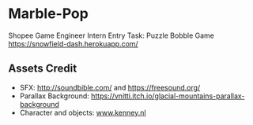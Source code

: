 # Marble-Pop
Shopee Game Engineer Intern Entry Task: Puzzle Bobble Game
https://snowfield-dash.herokuapp.com/

## Assets Credit
- SFX:  http://soundbible.com/ and https://freesound.org/
- Parallax Background: https://vnitti.itch.io/glacial-mountains-parallax-background
- Character and objects: www.kenney.nl